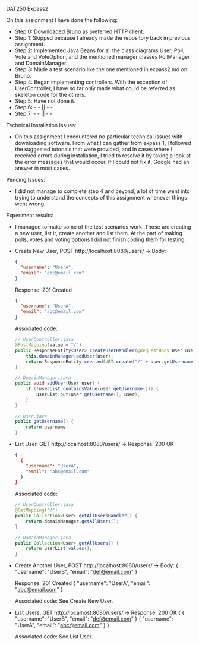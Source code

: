 DAT250 Expass2

On this assignment I have done the following:
- Step 0: Downloaded Bruno as preferred HTTP client.
- Step 1: Skipped because I already made the repository back in previous assignment.
- Step 2: Implemented Java Beans for all the class diagrams User, Poll, Vote and VoteOption, and the mentioned manager classes PollManager and DomainManager.
- Step 3: Made a test scenario like the one mentioned in expass2.md on Bruno.
- Step 4: Began implementing controllers. With the exception of UserController, I have so far only made what could be referred as skeleton code for the others.
- Step 5: Have not done it.
- Step 6: - - || - -
- Step 7: - - || - -

Technical Installation Issues:
- On this assignment I encountered no particular technical issues with downloading software.
From what I can gather from expass 1, I followed the suggested tutorials that were provided, and in cases where I received errors during installation, I tried to resolve it by taking a look at the error messages that would occur. If I could not fix it, Google had an answer in most cases.

Pending Issues:
- I did not manage to complete step 4 and beyond, a lot of time went into trying to understand the concepts of this assignment whenever things went wrong.

Experiment results:
- I managed to make some of the test scenarios work. Those are creating a new user, list it, create another and list them. At the part of making polls, votes and voting options I did not finish coding them for testing.
- Create New User, POST http://localhost:8080/users/ ->
  Body:
    ```json
    {
      "username": "UserA",
      "email": "abc@email.com"
    }
    ```

  Response: 201 Created
    ```json
    {
      "username": "UserA",
      "email": "abc@email.com"
    }
    ```

  Associated code:
    ```java
    // UserController.java
    @PostMapping(value = "/")
    public ResponseEntity<User> createUserHandler(@RequestBody User user) {
        this.domainManager.addUser(user);
        return ResponseEntity.created(URI.create("/" + user.getUsername())).body(user);
    }

    // DomainManager.java
    public void addUser(User user) {
        if (!userList.containsValue(user.getUsername())) {
            userList.put(user.getUsername(), user);
        }
    }

    // User.java
    public getUsername() {
        return username;
    }
    ```

- List User, GET http://localhost:8080/users/ ->
  Response: 200 OK
    ```json
    {
      {
        "username": "UserA",
        "email": "abc@email.com"
      }
    }
    ```

  Associated code:
    ```java
    // UserController.java
    @GetMapping("/")
    public Collection<User> getAllUsersHandler() {
        return domainManager.getAllUsers();
    }

    // DomainManager.java
    public Collection<User> getAllUsers() {
        return userList.values();
    }
    ```

- Create Another User, POST http://localhost:8080/users/ ->
  Body:
    {
      "username": "UserB",
      "email": "def@email.com"
    }

  Response: 201 Created
    {
      "username": "UserA",
      "email": "abc@email.com"
    }

  Associated code: See Create New User.

- List Users, GET http://localhost:8080/users/ ->
  Response: 200 OK
    {
      {
        "username": "UserB",
        "email": "def@email.com"
      }
      {
        "username": "UserA",
        "email": "abc@email.com"
      }
    }

  Associated code: See List User.
  
    
  
